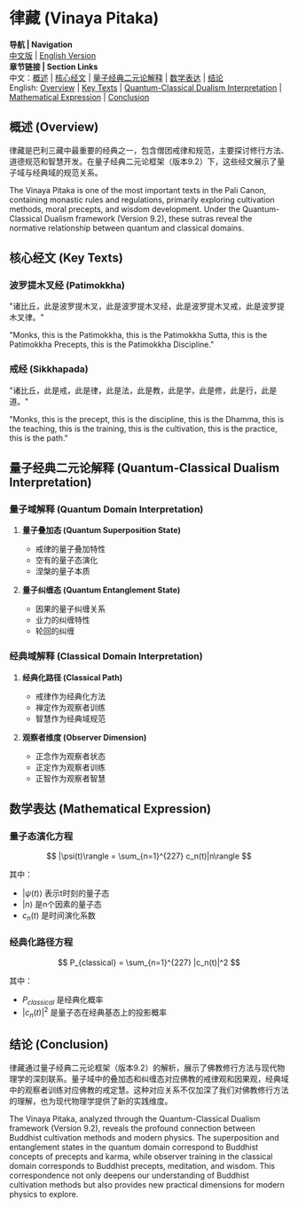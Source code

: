 # 律藏 (Vinaya Pitaka)

**导航 | Navigation**  
[中文版](#律藏解析) | [English Version](#vinaya-pitaka-analysis)  
**章节链接 | Section Links**  
中文：[概述](#概述-overview) | [核心经文](#核心经文-key-texts) | [量子经典二元论解释](#量子经典二元论解释-quantum-classical-dualism-interpretation) | [数学表达](#数学表达-mathematical-expression) | [结论](#结论-conclusion)  
English: [Overview](#概述-overview) | [Key Texts](#核心经文-key-texts) | [Quantum-Classical Dualism Interpretation](#量子经典二元论解释-quantum-classical-dualism-interpretation) | [Mathematical Expression](#数学表达-mathematical-expression) | [Conclusion](#结论-conclusion)

## 概述 (Overview)

律藏是巴利三藏中最重要的经典之一，包含僧团戒律和规范，主要探讨修行方法、道德规范和智慧开发。在量子经典二元论框架（版本9.2）下，这些经文展示了量子域与经典域的规范关系。

The Vinaya Pitaka is one of the most important texts in the Pali Canon, containing monastic rules and regulations, primarily exploring cultivation methods, moral precepts, and wisdom development. Under the Quantum-Classical Dualism framework (Version 9.2), these sutras reveal the normative relationship between quantum and classical domains.

## 核心经文 (Key Texts)

### 波罗提木叉经 (Patimokkha)
"诸比丘，此是波罗提木叉，此是波罗提木叉经，此是波罗提木叉戒，此是波罗提木叉律。"

"Monks, this is the Patimokkha, this is the Patimokkha Sutta, this is the Patimokkha Precepts, this is the Patimokkha Discipline."

### 戒经 (Sikkhapada)
"诸比丘，此是戒，此是律，此是法，此是教，此是学，此是修，此是行，此是道。"

"Monks, this is the precept, this is the discipline, this is the Dhamma, this is the teaching, this is the training, this is the cultivation, this is the practice, this is the path."

## 量子经典二元论解释 (Quantum-Classical Dualism Interpretation)

### 量子域解释 (Quantum Domain Interpretation)
1. **量子叠加态 (Quantum Superposition State)**
   - 戒律的量子叠加特性
   - 空有的量子态演化
   - 涅槃的量子本质

2. **量子纠缠态 (Quantum Entanglement State)**
   - 因果的量子纠缠关系
   - 业力的纠缠特性
   - 轮回的纠缠

### 经典域解释 (Classical Domain Interpretation)
1. **经典化路径 (Classical Path)**
   - 戒律作为经典化方法
   - 禅定作为观察者训练
   - 智慧作为经典域规范

2. **观察者维度 (Observer Dimension)**
   - 正念作为观察者状态
   - 正定作为观察者训练
   - 正智作为观察者智慧

## 数学表达 (Mathematical Expression)

### 量子态演化方程

$$
|\psi(t)\rangle = \sum_{n=1}^{227} c_n(t)|n\rangle
$$

其中：
- $`|\psi(t)\rangle`$ 表示t时刻的量子态
- $`|n\rangle`$ 是n个因素的量子态
- $`c_n(t)`$ 是时间演化系数

### 经典化路径方程

$$
P_{classical} = \sum_{n=1}^{227} |c_n(t)|^2
$$

其中：
- $`P_{classical}`$ 是经典化概率
- $`|c_n(t)|^2`$ 是量子态在经典基态上的投影概率

## 结论 (Conclusion)

律藏通过量子经典二元论框架（版本9.2）的解析，展示了佛教修行方法与现代物理学的深刻联系。量子域中的叠加态和纠缠态对应佛教的戒律观和因果观，经典域中的观察者训练对应佛教的戒定慧。这种对应关系不仅加深了我们对佛教修行方法的理解，也为现代物理学提供了新的实践维度。

The Vinaya Pitaka, analyzed through the Quantum-Classical Dualism framework (Version 9.2), reveals the profound connection between Buddhist cultivation methods and modern physics. The superposition and entanglement states in the quantum domain correspond to Buddhist concepts of precepts and karma, while observer training in the classical domain corresponds to Buddhist precepts, meditation, and wisdom. This correspondence not only deepens our understanding of Buddhist cultivation methods but also provides new practical dimensions for modern physics to explore. 